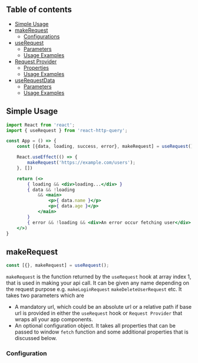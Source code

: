 ## Table of contents
- [Simple Usage](#simple-usage)
- [makeRequest](#makeRequest)
    - [Configurations]()
- [useRequest](#useRequest)
    - [Parameters]()
    - [Usage Examples]()
- [Request Provider](#request-provider)
    - [Properties]()
    - [Usage Examples]()
- [useRequestData](#useRequestData)
    - [Parameters]()
    - [Usage Examples]()

## Simple Usage
```jsx
import React from 'react';
import { useRequest } from 'react-http-query';

const App = () => {
    const [{data, loading, success, error}, makeRequest] = useRequest();

    React.useEffect(() => {
        makeRequest('https://example.com/users');
    }, [])

    return (<>
        { loading && <div>loading...</div> }
        { data && !loading 
            && <main>
                <p>{ data.name }</p>
                <p>{ data.age }</p>
            </main>
        }
        { error && !loading && <div>An error occur fetching user</div> }
    </>)
}
```

## makeRequest
```js
const [{}, makeRequest] = useRequest();
```
`makeRequest` is the function returned by the `useRequest` hook at array index 1, that is used in making your api call. It can be given any name depending on the request purpose e.g. `makeLoginRequest` `makeDeleteUserRequest` etc. It takes two parameters which are
- A mandatory url, which could be an absolute url or a relative path if base url is provided in either the `useRequest` hook or `Request Provider` that wraps all your app components.
- An optional configuration object. It takes all properties that can be passed to window `fetch` function and some additional properties that is discussed below.
### Configuration
